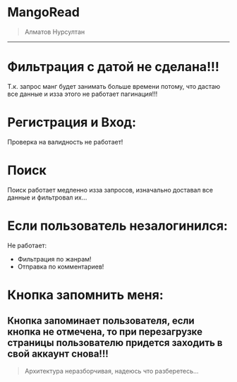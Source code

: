 # MangoRead
> Алматов Нурсултан
---

# Фильтрация с датой не сделана!!!

Т.к. запрос манг будет занимать больше времени потому, что
дастаю все данные и изза этого не работает пагинация!!!

# Регистрация и Вход:

Проверка на валидность не работает!

# Поиск

Поиск работает медленно изза запросов, изначально доставал все данные и фильтровал их...

# Если пользователь незалогинился:

Не работает:<br>
* Фильтрация по жанрам!
* Отправка по комментариев!

# Кнопка запомнить меня:

Кнопка запоминает пользователя, если кнопка не отмечена, то при перезагрузке страницы 
пользователю придется заходить в свой аккаунт снова!!!
---

> Архитектура неразборчивая, надеюсь что разберетесь...
